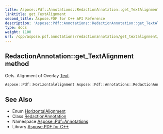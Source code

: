 ```yaml
---
title: Aspose::Pdf::Annotations::RedactionAnnotation::get_TextAlignment method
linktitle: get_TextAlignment
second_title: Aspose.PDF for C++ API Reference
description: 'Aspose::Pdf::Annotations::RedactionAnnotation::get_TextAlignment method. Gets. Alignment of Overlay Text in C++.'
type: docs
weight: 1100
url: /cpp/aspose.pdf.annotations/redactionannotation/get_textalignment/
---
```

## RedactionAnnotation::get_TextAlignment method


Gets. Alignment of Overlay [Text](../../../aspose.pdf.text/).

```cpp
Aspose::Pdf::HorizontalAlignment Aspose::Pdf::Annotations::RedactionAnnotation::get_TextAlignment()
```

## See Also

* Enum [HorizontalAlignment](../../../aspose.pdf/horizontalalignment/)
* Class [RedactionAnnotation](../)
* Namespace [Aspose::Pdf::Annotations](../../)
* Library [Aspose.PDF for C++](../../../)
